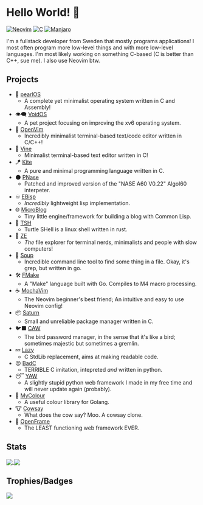 # Hello World! 👋

[![Neovim](https://img.shields.io/badge/Code%20Editor-Neovim-grey?logo=neovim&logoColor=white&labelColor=26d931&style=for-the-badge)]()
[![C](https://img.shields.io/badge/Favourite%20Language-C-grey?logo=c&logoColor=white&labelColor=blue&style=for-the-badge)](https://github.com/ElisStaaf/)
[![Manjaro](https://img.shields.io/badge/Operating%20System-Manjaro-grey?logo=manjaro&logoColor=white&labelColor=2cd33b&style=for-the-badge)](https://github.com/ElisStaaf/)

I'm a fullstack developer from Sweden that mostly programs applications! I most often program more low-level things and with more
low-level languages. I'm most likely working on something C-based (C is better than C++, sue me). I also use Neovim btw.

## Projects

* 🦪 [pearlOS](https://github.com/ElisStaaf/pearlOS)
  * A complete yet minimalist operating system written in C and Assembly! 
* 👁️‍🗨️ [VoidOS](https://github.com/ElisStaaf/voidos)
  * A pet project focusing on improving the xv6 operating system.
* 📜 [OpenVim](https://github.com/ElisStaaf/openvim)
  * Incredibly minimalist terminal-based text/code editor written in C/C++!
* 📝 [Vine](https://github.com/ElisStaaf/vine)
  * Minimalist terminal-based text editor written in C!
* 🪁 [Kite](https://github.com/ElisStaaf/kite)
  * A pure and minimal programming language written in C.
* 🌑 [PNase](https://github.com/ElisStaaf/PNase)
  * Patched and improved version of the "NASE A60 V0.22" Algol60 interpeter.
* ♾️ [EBisp](https://github.com/ElisStaaf/ebisp)
  * *Incredibly* lightweight lisp implementation.
* 🌐 [MicroBlog](https://github.com/ElisStaaf/microblog)
  * Tiny little engine/framework for building a blog with Common Lisp.
* 🐢 [TSH](https://github.com/ElisStaaf/tsh)
  * Turtle SHell is a linux shell written in rust.
* 📂 [ZE](https://github.com/ElisStaaf/ze)
  * *The* file explorer for terminal nerds, minimalists and people with slow computers!
* 🍲 [Soup](https://github.com/ElisStaaf/soup)
  * Incredible command line tool to find some thing in a file. Okay, it's grep, but written in go.
* 🛠️ [FMake](https://github.com/ElisStaaf/FMake)
  * A "Make" language built with Go. Compiles to M4 macro processing.
* ☕ [MochaVim](https://github.com/ElisStaaf/MochaVim)
  * The Neovim beginner's best friend; An intuitive and easy to use Neovim config!
* 📦 [Saturn](https://github.com/ElisStaaf/saturn)
  * Small and unreliable package manager written in C.
* 🐦‍⬛ [CAW](https://github.com/ElisStaaf/caw)
  * The bird password manager, in the sense that it's like a bird; sometimes majestic but sometimes a gremlin.
* 💤 [Lazy](https://github.com/ElisStaaf/lazy)
  * C StdLib replacement, aims at making readable code.
* 😡 [BadC](https://github.com/ElisStaaf/BadC)
  * TERRIBLE C imitation, intepreted *and* written in python.
* 😴 [YAW](https://github.com/ElisStaaf/yaw)
  * A slightly stupid python web framework I made in my free time and will never update again (probably).
* 🎨 [MyColour](https://github.com/ElisStaaf/mycolour)
  * A useful colour library for Golang.
* 🐮 [Cowsay](https://github.com/ElisStaaf/cowsay)
  * What does the cow say? Moo. A cowsay clone.
* 🧩 [OpenFrame](https://github.com/ElisStaaf/openframe)
  * The LEAST functioning web framework EVER.

## Stats

<a href="">
  <img align="center" src="https://github-readme-stats.vercel.app/api?username=ElisStaaf&theme=nord&border_radius=0&show_icons=true&layout=compact&bg_color=12151f&title_color=ffffff&icon_color=3780e8&text_color=ffffff&border_color=33366200" />
</a>
<a href="">
  <img align="center" src="https://github-readme-stats.vercel.app/api/top-langs?username=ElisStaaf&theme=nord&layout=compact&border_radius=0&bg_color=12151f&title_color=ffffff&icon_color=3780e8&text_color=ffffff&border_color=33366200" />
</a>

## Trophies/Badges

<a href="">
  <img align="center" src="https://github-profile-trophy.vercel.app/?username=ElisStaaf&theme=onedark&no-frame=true&margin-w=10&column=10" />
</a>
